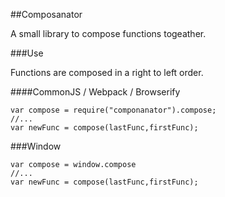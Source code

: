 ##Composanator

A small library to compose functions togeather.

###Use

Functions are composed in a right to left order.

####CommonJS / Webpack / Browserify

```
var compose = require("componanator").compose;
//...
var newFunc = compose(lastFunc,firstFunc);
```

###Window

```
var compose = window.compose
//...
var newFunc = compose(lastFunc,firstFunc);
```
